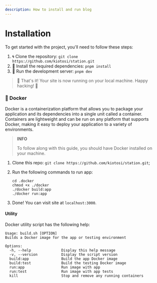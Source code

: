 ```yaml
---
description: How to install and run blog
---
```


# Installation

To get started with the project, you'll need to follow these steps:

1. 🌀 Clone the repository: `git clone https://github.com/kiotosi/station.git`
2. 🔧 Install the required dependencies: `pnpm install`
3. 🚀 Run the development server: `pnpm dev`

> 🎉 That's it! Your site is now running on your local machine. Happy hacking! 🎉

### 🐳 Docker

Docker is a containerization platform that allows you to package your application and its dependencies into a single unit called a container. Containers are lightweight and can be run on any platform that supports Docker, making it easy to deploy your application to a variety of environments.

> **INFO**
>
> To follow along with this guide, you should have Docker installed on your machine.

1. Clone this repo: `git clone https://github.com/kiotosi/station.git`;
2.  Run the following commands to run app:

    ```
    cd .docker
    chmod +x ./docker
    ./docker build:app
    ./docker run:app
    ```
3. Done! You can visit site at `localhost:3000`.

#### Utility

Docker utility script has the following help:

```
Usage: build.sh [OPTION]
Builds a Docker image for the app or testing environment

Options:
  -h, --help              Display this help message
  -v, --version           Display the script version
  build:app               Build the app Docker image
  build:test              Build the testing Docker image
  run:app                 Run image with app
  run:test                Run image with app tests
  kill                    Stop and remove any running containers
```

